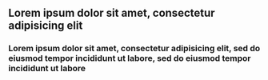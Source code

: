 ## Lorem ipsum dolor sit amet, consectetur adipisicing elit

### Lorem ipsum dolor sit amet, consectetur adipisicing elit, sed do eiusmod tempor incididunt ut labore, sed do eiusmod tempor incididunt ut labore
